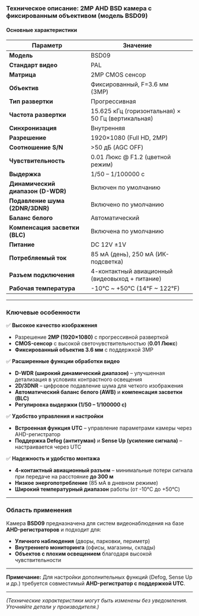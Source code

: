 ### **Техническое описание: 2MP AHD BSD камера с фиксированным объективом (модель BSD09)**  

#### **Основные характеристики**  
| Параметр                          | Значение                                           |     |
| --------------------------------- | -------------------------------------------------- | --- |
| **Модель**                        | BSD09                                              |     |
| **Стандарт видео**                | PAL                                                |     |
| **Матрица**                       | 2MP CMOS сенсор                                    |     |
| **Объектив**                      | Фиксированный, F=3.6 мм (3MP)                      |     |
| **Тип развертки**                 | Прогрессивная                                      |     |
| **Частота развертки**             | 15.625 кГц (горизонтальная) × 50 Гц (вертикальная) |     |
| **Синхронизация**                 | Внутренняя                                         |     |
| **Разрешение**                    | 1920×1080 (Full HD, 2MP)                           |     |
| **Соотношение S/N**               | >50 дБ (AGC OFF)                                   |     |
| **Чувствительность**              | 0.01 Люкс @ F1.2 (цветной режим)                   |     |
| **Выдержка**                      | 1/50 – 1/100000 с                                  |     |
| **Динамический диапазон (D-WDR)** | Включен по умолчанию                               |     |
| **Подавление шума (2DNR/3DNR)**   | Включено по умолчанию                              |     |
| **Баланс белого**                 | Автоматический                                     |     |
| **Компенсация засветки (BLC)**    | Включена по умолчанию                              |     |
| **Питание**                       | DC 12V ±1V                                         |     |
| **Потребляемый ток**              | 85 мА (день), 250 мА (ИК-подсветка)                |     |
| **Разъем подключения**            | 4-контактный авиационный (видеовыход + питание)    |     |
| **Рабочая температура**           | -10°C ~ +50°C (14°F ~ 122°F)                       |     |

---  

### **Ключевые особенности**  
✅ **Высокое качество изображения**  
- Разрешение **2MP (1920×1080)** с прогрессивной разверткой  
- **CMOS-сенсор** с высокой светочувствительностью (**0.01 Люкс**)  
- **Фиксированный объектив 3.6 мм** с поддержкой 3MP  

✅ **Расширенные функции обработки видео**  
- **D-WDR (широкий динамический диапазон)** – улучшенная детализация в условиях контрастного освещения  
- **2D/3DNR** – цифровое подавление шума для четкого изображения  
- **Автоматический баланс белого (AWB)** и **компенсация засветки (BLC)**  
- **Регулировка выдержки (1/50 – 1/100000 с)**  

✅ **Удобство управления и настройки**  
- **Встроенная функция UTC** – управление параметрами камеры через AHD-регистратор  
- **Поддержка Defog (антитуман)** и **Sense Up (усиление сигнала)** – настраивается через UTC  

✅ **Надежность и удобство монтажа**  
- **4-контактный авиационный разъем** – минимальные потери сигнала при передаче на расстояние **до 300 м**  
- **Низкое энергопотребление** (85 мА в дневном режиме)  
- **Широкий температурный диапазон** работы (от -10°C до +50°C)  

---  

### **Область применения**  
Камера **BSD09** предназначена для систем видеонаблюдения на базе **AHD-регистраторов** и подходит для:  
- **Уличного наблюдения** (дворы, парковки, периметр)  
- **Внутреннего мониторинга** (офисы, магазины, склады)  
- **Объектов с плохим освещением** благодаря высокой чувствительности  

---  

**Примечание:** Для настройки дополнительных функций (Defog, Sense Up и др.) требуется совместимый **AHD-регистратор с поддержкой UTC**.  

---  
*(Технические характеристики могут быть изменены без уведомления. Уточняйте детали у производителя.)*